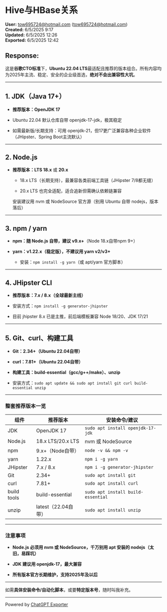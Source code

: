 # Hive与HBase关系

**User:** tow695724@hotmail.com (tow695724@hotmail.com)  
**Created:** 6/5/2025 9:17  
**Updated:** 6/5/2025 12:26  
**Exported:** 6/5/2025 12:42  

## Response:
这是**谷歌CTO标准**下，**Ubuntu 22.04 LTS**最适配且推荐的版本组合。所有内容均为2025年主流、稳定、安全的企业级首选，**绝对不会出兼容性大坑**。

* * *

**1\. JDK（Java 17+）**
---------------------

*   **推荐版本：OpenJDK 17**
    
*   Ubuntu 22.04 默认仓库自带 openjdk-17-jdk，极其稳定
    
*   如需最新版/长期支持：可用 openjdk-21，但17更广泛兼容各种企业软件（JHipster、Spring Boot主流默认）
    

* * *

**2\. Node.js**
---------------

*   **推荐版本：LTS 18.x** 或 **20.x**
    
    *   18.x LTS（长期支持），最兼容各类前端工具链（JHipster 7/8都无缝）
        
    *   20.x LTS 也完全适配，适合追新但需确认依赖链兼容
        
    
    安装建议用 nvm 或 NodeSource 官方源（别用 Ubuntu 自带 nodejs，版本落后）
    

* * *

**3\. npm / yarn**
------------------

*   **npm：随 Node.js 自带，建议 v9.x+**（Node 18.x自带npm 9+）
    
*   **yarn：v1.22.x（稳定版），不建议用 yarn v2/v3+**
    
    *   安装：`npm install -g yarn`（或 apt/yarn 官方脚本）
        

* * *

**4\. JHipster CLI**
--------------------

*   **推荐版本：7.x / 8.x（全球最新主线）**
    
*   安装方式：`npm install -g generator-jhipster`
    
*   目前 jhipster 8.x 已是主推，前后端模板兼容 Node 18/20、JDK 17/21
    

* * *

**5\. Git、curl、构建工具**
---------------------

*   **Git：2.34+（Ubuntu 22.04自带）**
    
*   **curl：7.81+（Ubuntu 22.04自带）**
    
*   **构建工具：build-essential（gcc/g++/make）、unzip**
    
*   安装方式：`sudo apt update && sudo apt install git curl build-essential unzip`
    

* * *

### **整套推荐版本一览**

| 组件 | 推荐版本 | 安装命令/建议 |
| --- | --- | --- |
| JDK | OpenJDK 17 | `sudo apt install openjdk-17-jdk` |
| Node.js | 18.x LTS/20.x LTS | nvm 或 NodeSource |
| npm | 9.x+（Node自带） | `node -v && npm -v` |
| yarn | 1.22.x | `npm i -g yarn` |
| JHipster | 7.x / 8.x | `npm i -g generator-jhipster` |
| Git | 2.34+ | `sudo apt install git` |
| curl | 7.81+ | `sudo apt install curl` |
| build tools | build-essential | `sudo apt install build-essential` |
| unzip | latest（22.04自带） | `sudo apt install unzip` |

* * *

### **注意事项**

*   **Node.js 必须用 nvm 或 NodeSource，千万别用 apt 安装的 nodejs（太旧，易踩坑）**
    
*   **JDK 建议用 openjdk-17，最大兼容**
    
*   **所有版本官方长期维护，支持2025年及以后**
    

* * *

如需**具体安装命令/自动化脚本**，或要**特定版本号**，随时叫我补充。



---
Powered by [ChatGPT Exporter](https://www.chatgptexporter.com)